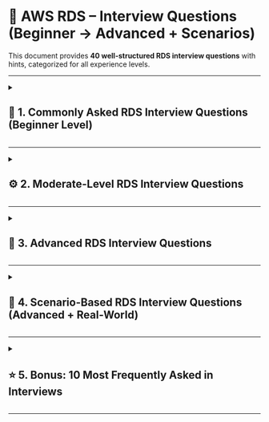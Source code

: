 # 🧠 AWS RDS – Interview Questions (Beginner → Advanced + Scenarios)

This document provides **40 well-structured RDS interview questions** with hints, categorized for all experience levels.

---

<details>
<summary><h2>📍 1. Commonly Asked RDS Interview Questions (Beginner Level)</h2></summary>

1. **What is Amazon RDS?**  
   _Hint: Managed relational database service..._

2. **Which database engines are supported by RDS?**  
   _Hint: At least 6 major engines…_

3. **What is the difference between RDS and Aurora?**  
   _Hint: Aurora is AWS-built, faster…_

4. **What is Multi-AZ in RDS?**  
   _Hint: High Availability, synchronous replication…_

5. **What are Read Replicas and why are they used?**  
   _Hint: Scaling read traffic…_

6. **What is an RDS Parameter Group?**  
   _Hint: DB runtime configuration settings…_

7. **What is the default backup retention period of RDS?**  
   _Hint: Between 0 to 35 days… default = ?_

8. **Does RDS provide automatic failover? If yes, when?**  
   _Hint: Multi-AZ only…_

9. **How can you connect to an RDS instance securely?**  
   _Hint: SG + SSL connectivity…_

10. **What are RDS Snapshots?**  
    _Hint: Manual vs automated backups…_
</details>

---

<details>
<summary><h2>⚙️ 2. Moderate-Level RDS Interview Questions</h2></summary>

1. **Explain Multi-AZ vs Read Replicas.**  
   _Hint: HA vs Scaling…_

2. **How does automatic failover work in RDS Multi-AZ?**  
   _Hint: Standby promoted… DNS switch…_

3. **How does RDS encryption at rest work?**  
   _Hint: KMS… once enabled, can't disable…_

4. **What is a DB Subnet Group? Why is it required?**  
   _Hint: At least 2 AZs… private subnets…_

5. **How to enable IAM Authentication for RDS MySQL/PostgreSQL?**  
   _Hint: Token-based, temporary credentials…_

6. **Difference between Parameter Group and Option Group.**  
   _Hint: Config vs Add-on features…_

7. **How to scale RDS vertically vs horizontally?**  
   _Hint: Instance class vs replicas…_

8. **Can we take snapshots of encrypted DB and restore to unencrypted DB?**  
   _Hint: Yes/No? Think encryption rules…_

9. **What is the use of Performance Insights?**  
   _Hint: Slow queries, DB bottleneck analysis…_

10. **How can you restrict RDS access from public internet?**  
    _Hint: VPC, SG, no public access…_
</details>

---

<details>
<summary><h2>🚀 3. Advanced RDS Interview Questions</h2></summary>

1. **How does Aurora achieve higher performance than RDS MySQL/PostgreSQL?**  
   _Hint: Shared storage + 6 copies across 3 AZs…_

2. **Describe the RDS storage types and when to use each.**  
   _Hint: GP3, IO-Optimized, Magnetic…_

3. **How does Point-In-Time Recovery (PITR) work internally?**  
   _Hint: Transaction log + snapshots…_

4. **Can we encrypt an existing unencrypted RDS instance? If yes, how?**  
   _Hint: Snapshot → copy with encryption → restore…_

5. **Explain RDS Proxy and its use case.**  
   _Hint: Connection pooling for Lambda/Serverless…_

6. **How Read Replicas work across regions?**  
   _Hint: Cross-Region Replication… Disaster recovery…_

7. **Can Multi-AZ and Read Replica be enabled together?**  
   _Hint: Yes… Multi-AZ replica as source?…_

8. **What happens during RDS maintenance window?**  
   _Hint: Patching, OS updates, downtime possibility…_

9. **Explain Aurora Global Database architecture.**  
   _Hint: Multi-region <1 sec replication…_

10. **How does RDS handle failover in Aurora?**  
    _Hint: Reader → Writer promotion in seconds…_
</details>

---

<details>
<summary><h2>📌 4. Scenario-Based RDS Interview Questions (Advanced + Real-World)</h2></summary>

1. **Your application is read-heavy and facing performance issues. How would you scale RDS?**  
   _Hint: Read Replicas, caching…_

2. **Your RDS MySQL instance in ap-south-1 must be available if the entire region fails. What will you do?**  
   _Hint: Cross-region read replica / Aurora Global…_

3. **Your DB CPU is 90%+ for 30 minutes. What actions will you take?**  
   _Hint: Analyze Performance Insights + scale…_

4. **Team needs to access RDS only via a bastion host. How do you configure networking?**  
   _Hint: Private subnets + SG rules…_

5. **RDS storage is increasing rapidly every day. How will you find root cause and reduce cost?**  
   _Hint: CloudWatch metrics, logs, lifecycle cleanup…_

6. **A developer accidentally deleted some data. Can RDS recover it? How?**  
   _Hint: PITR or snapshot restore…_

7. **An app using RDS + Lambda is failing due to too many connections. Solution?**  
   _Hint: RDS Proxy…_

8. **Need to migrate on-prem Oracle to AWS with minimal downtime — what service?**  
   _Hint: DMS + RDS Oracle/Aurora…_

9. **Application requires 0-second failover & sub-second replication — choice?**  
   _Hint: Aurora…_

10. **RDS is performing slow during peak hours. Give steps to troubleshoot.**  
    _Hint: Performance Insights → Enhanced Monitoring → Indexing…_
</details>

---

<details>
<summary><h2>⭐ 5. Bonus: 10 Most Frequently Asked in Interviews</h2></summary>

> ✅ **If you have time for only 10 — learn these!**

1. RDS vs Aurora  
2. Multi-AZ vs Read Replica  
3. RDS backup & restore strategy  
4. How encryption works  
5. Performance Insights  
6. RDS Proxy use cases  
7. How failover happens  
8. RDS scaling methods  
9. Parameter vs Option Groups  
10. Cross-Region DR strategy  
</details>

---
